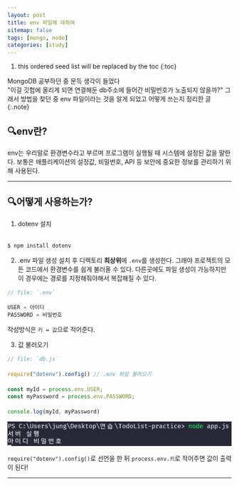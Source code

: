 ```yaml
---
layout: post
title: env 파일에 대하여
sitemap: false
tags: [mongo, node]
categories: [study]
---
```


1. this ordered seed list will be replaced by the toc
{:toc}

MongoDB 공부하던 중 문득 생각이 들었다<br>
"이걸 깃헙에 올리게 되면 연결해둔 db주소에 들어간 비밀번호가 노출되지 않을까?"
그래서 방법을 찾던 중 env 파일이라는 것을 알게 되었고 어떻게 쓰는지 정리한 글
{:.note}

## 🔍env란?

env는 우리말로 환경변수라고 부르며 프로그램이 실행될 때 시스템에 설정된 값을 말한다.
보통은 애플리케이션의 설정값, 비밀번호, API 등 보안에 중요한 정보를 관리하기 위해 사용된다.

<hr>

## 🔍어떻게 사용하는가?

1. dotenv 설치

```javascript

$ npm install dotenv

```

2. .env 파일 생성
설치 후 디렉토리 **최상위**에 `.env`를 생성한다.
그래야 프로젝트의 모든 코드에서 환경변수를 쉽게 불러올 수 있다.
다른곳에도 파일 생성이 가능하지만 이 경우에는 경로를 지정해줘야해서 복잡해질 수 있다.

```javascript
// file: `.env`

USER = 아이디
PASSWORD = 비밀번호

```

작성방식은 `키 = 값`으로 적어준다.

3. 값 불러오기

```javascript
// file: `db.js`

require("dotenv").config() // .env 파일 불러오기

const myId = process.env.USER;
const myPassword = process.env.PASSWORD;

console.log(myId, myPassword)

```

<img src="/assets/img/blog/241128.jpg">

`require("dotenv").config()`로 선언을 한 뒤 `process.env.키`로 적어주면 값이 출력이 된다!

<hr>